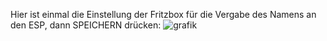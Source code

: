 Hier ist einmal die Einstellung der Fritzbox für die Vergabe des Namens an den ESP, dann SPEICHERN drücken:
![grafik](https://user-images.githubusercontent.com/125013125/224353428-d4ffd837-f0ac-417b-aa34-38f65c8d6ecd.png)
